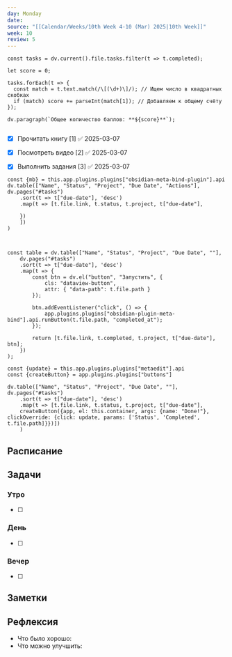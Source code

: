 ```yaml
---
day: Monday
date: 
source: "[[Calendar/Weeks/10th Week 4-10 (Mar) 2025|10th Week]]"
week: 10
review: 5
---
```


```dataviewjs
const tasks = dv.current().file.tasks.filter(t => t.completed);

let score = 0;

tasks.forEach(t => {
  const match = t.text.match(/\[(\d+)\]/); // Ищем число в квадратных скобках
  if (match) score += parseInt(match[1]); // Добавляем к общему счёту
});

dv.paragraph(`Общее количество баллов: **${score}**`);


```

- [x] Прочитать книгу [1] ✅ 2025-03-07
- [x] Посмотреть видео [2] ✅ 2025-03-07
- [x] Выполнить задания  [3] ✅ 2025-03-07


```dataviewjs
const {mb} = this.app.plugins.plugins["obsidian-meta-bind-plugin"].api
dv.table(["Name", "Status", "Project", "Due Date", "Actions"], dv.pages("#tasks")
    .sort(t => t["due-date"], 'desc')
    .map(t => [t.file.link, t.status, t.project, t["due-date"], 
    
    })
    ])
)
```


```dataviewjs


const table = dv.table(["Name", "Status", "Project", "Due Date", ""], 
    dv.pages("#tasks")
    .sort(t => t["due-date"], 'desc')
    .map(t => {
        const btn = dv.el("button", "Запустить", {
            cls: "dataview-button",
            attr: { "data-path": t.file.path }
        });

        btn.addEventListener("click", () => {
            app.plugins.plugins["obsidian-plugin-meta-bind"].api.runButton(t.file.path, "completed_at");
        });

        return [t.file.link, t.completed, t.project, t["due-date"], btn];
    })
);

```



```dataviewjs
const {update} = this.app.plugins.plugins["metaedit"].api
const {createButton} = app.plugins.plugins["buttons"]

dv.table(["Name", "Status", "Project", "Due Date", ""], dv.pages("#tasks")
    .sort(t => t["due-date"], 'desc')
    .map(t => [t.file.link, t.status, t.project, t["due-date"], 
    createButton({app, el: this.container, args: {name: "Done!"}, clickOverride: {click: update, params: ['Status', 'Completed', t.file.path]}})])
    )
```

## Расписание

## Задачи

### Утро

- [ ]

### День

- [ ]

### Вечер

- [ ]

## Заметки

## Рефлексия

- Что было хорошо:
- Что можно улучшить: